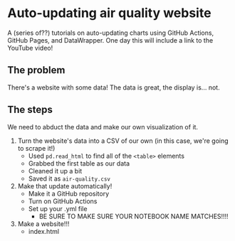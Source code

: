# Auto-updating air quality website

A (series of??) tutorials on auto-updating charts using GitHub Actions, GitHub Pages, and DataWrapper. One day this will include a link to the YouTube video!

## The problem

There's a website with some data! The data is great, the display is... not.

## The steps

We need to abduct the data and make our own visualization of it.

1. Turn the website's data into a CSV of our own (in this case, we're going to scrape it!)
    - Used `pd.read_html` to find all of the `<table>` elements
    - Grabbed the first table as our data 
    - Cleaned it up a bit
    - Saved it as `air-quality.csv`
2. Make that update automatically!
    - Make it a GitHub repository
    - Turn on GitHub Actions
    - Set up your .yml file
        - BE SURE TO MAKE SURE YOUR NOTEBOOK NAME MATCHES!!!!
3. Make a website!!!
    - index.html